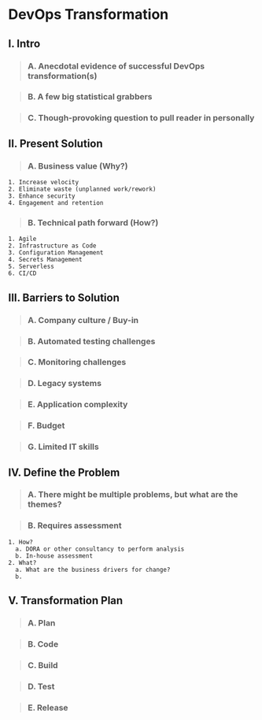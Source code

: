 # DevOps Transformation

## I. Intro

> ### A. Anecdotal evidence of successful DevOps transformation(s)

> ### B. A few big statistical grabbers

> ### C. Though-provoking question to pull reader in personally

## II. Present Solution

> ### A. Business value (Why?)

    1. Increase velocity
    2. Eliminate waste (unplanned work/rework)
    3. Enhance security
    4. Engagement and retention

> ### B. Technical path forward (How?)

    1. Agile
    2. Infrastructure as Code
    3. Configuration Management
    4. Secrets Management
    5. Serverless
    6. CI/CD

## III. Barriers to Solution

> ### A. Company culture / Buy-in

> ### B. Automated testing challenges

> ### C. Monitoring challenges

> ### D. Legacy systems

> ### E. Application complexity

> ### F. Budget

> ### G. Limited IT skills

## IV. Define the Problem

> ### A. There might be multiple problems, but what are the themes?

> ### B. Requires assessment

    1. How?
      a. DORA or other consultancy to perform analysis
      b. In-house assessment
    2. What?
      a. What are the business drivers for change?
      b. 

## V. Transformation Plan

> ### A. Plan

> ### B. Code

> ### C. Build

> ### D. Test

> ### E. Release
